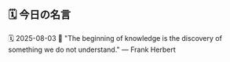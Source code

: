 ## 🗓️ 今日の名言

<!--START_SECTION:quote-->
🗓️ 2025-08-03
💬 "The beginning of knowledge is the discovery of something we do not understand." — Frank Herbert
<!--END_SECTION:quote-->
